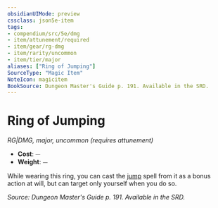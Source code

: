 ```yaml
---
obsidianUIMode: preview
cssclass: json5e-item
tags:
- compendium/src/5e/dmg
- item/attunement/required
- item/gear/rg-dmg
- item/rarity/uncommon
- item/tier/major
aliases: ["Ring of Jumping"]
SourceType: "Magic Item"
NoteIcon: magicitem
BookSource: Dungeon Master's Guide p. 191. Available in the SRD.
---
```

# Ring of Jumping
*RG|DMG, major, uncommon (requires attunement)*  

- **Cost**: ⏤
- **Weight**: ⏤

While wearing this ring, you can cast the [jump](/3-Mechanics/CLI/spells/jump.md) spell from it as a bonus action at will, but can target only yourself when you do so.

*Source: Dungeon Master's Guide p. 191. Available in the SRD.*